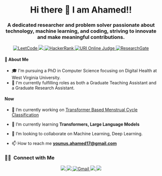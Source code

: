 ## <h1 align="center"> Hi there 👋 I am Ahamed!! </h1>

<h3 align="center">A dedicated researcher and problem solver passionate about technology, machine learning, and coding, striving to innovate and make meaningful contributions.</h3>
<p align="center">
<a href="https://leetcode.com/u/shuvostp/">
    <img src="https://img.shields.io/badge/LeetCode-orange?style=flat&logo=leetcode&logoColor=white&labelColor=orange&color=gray" alt="LeetCode" />
</a>

<a href="https://codeforces.com/profile/shuvostp">
    <img src="https://img.shields.io/badge/codeforces-white?style=flat&logo=codeforces&logoColor=%23e6393f&labelColor=lightseagreen&color=gray" />
</a>

<a href="https://www.hackerrank.com/profile/shuvo14051">
    <img src="https://img.shields.io/badge/HackerRank-green?style=flat&logo=hackerrank&logoColor=white&labelColor=green&color=%2325A162" alt="HackerRank" />
</a>

<a href="https://judge.beecrowd.com/en/profile/463012">
    <img src="https://img.shields.io/badge/URI_Online_Judge-brightgreen?style=flat&logo=c&logoColor=white&labelColor=gray&color=%232386FF" alt="URI Online Judge" />
</a>

<a href="https://www.researchgate.net/profile/Md-Younus-Ahamed">
    <img src="https://img.shields.io/badge/ResearchGate-blue?style=flat&logo=researchgate&logoColor=white&labelColor=blue&color=%2340D3F7" alt="ResearchGate" />
</a>
</p>


#### 🚀 About Me
- 🎓 I'm pursuing a PhD in Computer Science focusing on Digital Health at West Virginia University.
- 🌱 I'm currently fulfilling roles as both a Graduate Teaching Assistant and a Graduate Research Assistant.

#### Now

- 🔭 I’m currently working on [Transformer Based Menstrual Cycle Classification](https://github.com/shuvo14051/menstrual-cycle-prediction)

- 🌱 I’m currently learning **Transformers, Large Language Models**

- 👯 I’m looking to collaborate on Machine Learning, Deep Learning.

- 📫 How to reach me **younus.ahamed17@gmail.com**


### 🤝🏻 &nbsp;Connect with Me

<p align="center">
<a href="https://linkedin.com/in/ahamed14051" target="_blank">
    <img src="https://img.shields.io/badge/linkedin-blue?style=flat&logo=linkedin&labelColor=blue&color=blue" />
</a>

<a href="https://twitter.com/MdYounusAhamed3" target="_blank">
    <img src="https://img.shields.io/badge/twitter-blue?style=flat&logo=twitter&logoColor=white&labelColor=blue&color=%231DA1F2" />
</a>

<a href="mailto:younus.ahamed17@gmail.com" target="_blank">
    <img src="https://img.shields.io/badge/Gmail-red?style=flat&logo=gmail&logoColor=white&labelColor=red&color=%23D14836" alt="Gmail" />
</a>


<a href="https://github.com/shuvo14051" target="_blank">
    <img src="https://img.shields.io/badge/github-black?style=flat&logo=github&logoColor=white&labelColor=black&color=blue" />
</a>

<a href="https://scholar.google.com/citations?user=X2xlTEAAAAAJ&hl=en" target="_blank">
    <img src="https://img.shields.io/badge/google_scholar-red?style=flat&logo=google&logoColor=red&labelColor=blue&color=%231DA1F2"/>
</a>


</p>


